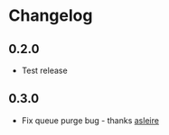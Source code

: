 # Changelog

## 0.2.0

* Test release

## 0.3.0

* Fix queue purge bug - thanks [asleire]


[asleire]: https://github.com/asleire